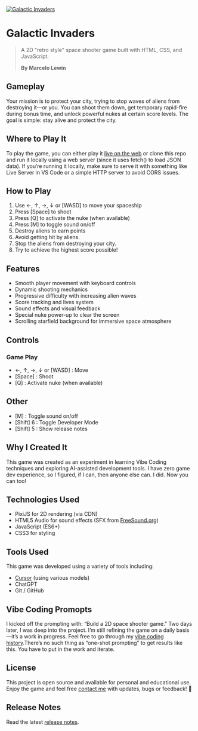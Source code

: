 [ ![Galactic Invaders](./www/assets/galactic-invaders.png "Galactic Invaders") ](https://bymarcelolewin.github.io/Galactic-Invaders/)

# Galactic Invaders

>A 2D "retro style" space shooter game built with HTML, CSS, and JavaScript.
> 
> **By Marcelo Lewin**

## Gameplay
Your mission is to protect your city, trying to stop waves of aliens from destroying it—or you. You can shoot them down, get temporary rapid-fire during bonus time, and unlock powerful nukes at certain score levels. The goal is simple: stay alive and protect the city.

## Where to Play It
To play the game, you can either play it [live on the web](https://galacticinvaders.bymarcelolewin.com/) or clone this repo and run it locally using a web server (since it uses fetch() to load JSON data). If you’re running it locally, make sure to serve it with something like Live Server in VS Code or a simple HTTP server to avoid CORS issues.

## How to Play
1. Use ←, ↑, →, ↓ or [WASD] to move your spaceship
2. Press \[Space] to shoot
3. Press \[Q] to activate the nuke (when available)
4. Press \[M] to toggle sound on/off
5. Destroy aliens to earn points
6. Avoid getting hit by aliens.
7. Stop the aliens from destroying your city.
8. Try to achieve the highest score possible!

## Features
- Smooth player movement with keyboard controls
- Dynamic shooting mechanics
- Progressive difficulty with increasing alien waves
- Score tracking and lives system
- Sound effects and visual feedback
- Special nuke power-up to clear the screen
- Scrolling starfield background for immersive space atmosphere

## Controls

### Game Play
- ←, ↑, →, ↓ or \[WASD] : Move
- \[Space] : Shoot
- \[Q] : Activate nuke (when available)

## Other
- \[M] : Toggle sound on/off
- [Shift] 6 : Toggle Developer Mode
- [Shift] 5 : Show release notes

## Why I Created It
This game was created as an experiment in learning Vibe Coding techniques and exploring AI-assisted development tools. I have zero game dev experience, so I figured, if I can, then anyone else can.  I did.  Now you can too!

## Technologies Used
- PixiJS for 2D rendering (via CDN)
- HTML5 Audio for sound effects (SFX from [FreeSound.org](https://www.freesound.org))
- JavaScript (ES6+)
- CSS3 for styling

## Tools Used
This game was developed using a variety of tools including:
- [Cursor](https://www.cursor.com/) (using various models)
- ChatGPT
- Git / GitHub

## Vibe Coding Promopts
I kicked off the prompting with: “Build a 2D space shooter game.” Two days later, I was deep into the project. I’m still refining the game on a daily basis—it’s a work in progress. Feel free to go through my [vibe coding history](./vibe-coding-history).There’s no such thing as “one-shot prompting” to get results like this. You have to put in the work and iterate.

## License
This project is open source and available for personal and educational use. Enjoy the game and feel free [contact me](mailto:marcelo@redpillbluepillstudios.com) with updates, bugs or feedback! 🚀 

## Release Notes
Read the latest [release notes](./www/release_notes.md).